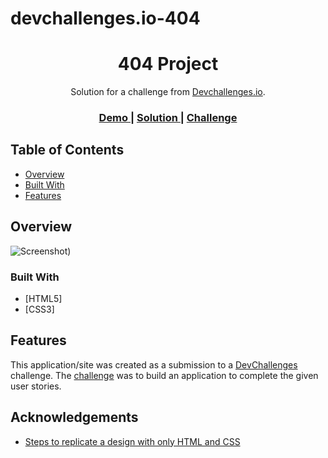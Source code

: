 # devchallenges.io-404



<!-- Please update value in the {}  -->

<h1 align="center">404 Project</h1>

<div align="center">
   Solution for a challenge from  <a href="http://devchallenges.io" target="_blank">Devchallenges.io</a>.
</div>

<div align="center">
  <h3>
    <a href="https://poornima-taranath.github.io/devchallenges.io-404/">
      Demo
    </a>
    <span> | </span>
    <a href="https://github.com/poornima-taranath/devchallenges.io-404">
      Solution
    </a>
    <span> | </span>
    <a href="https://devchallenges.io/challenges/wBunSb7FPrIepJZAg0sY">
      Challenge
    </a>
  </h3>
</div>

<!-- TABLE OF CONTENTS -->

## Table of Contents

- [Overview](#overview)
- [Built With](#built-with)
- [Features](#features)


<!-- OVERVIEW -->

## Overview

![Screenshot](https://i.postimg.cc/tCZBJHQ2/404.png))


### Built With

<!-- This section should list any major frameworks that you built your project using. Here are a few examples.-->


- [HTML5]
- [CSS3]

## Features

<!-- List the features of your application or follow the template. Don't share the figma file here :) -->

This application/site was created as a submission to a [DevChallenges](https://devchallenges.io/challenges) challenge. The [challenge](https://devchallenges.io/challenges/wBunSb7FPrIepJZAg0sY) was to build an application to complete the given user stories.


## Acknowledgements

<!-- This section should list any articles or add-ons/plugins that helps you to complete the project. This is optional but it will help you in the future. For exmpale -->

- [Steps to replicate a design with only HTML and CSS](https://devchallenges-blogs.web.app/how-to-replicate-design/)





